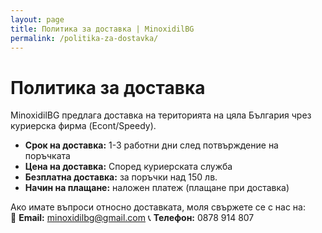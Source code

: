 ```yaml
---
layout: page
title: Политика за доставка | MinoxidilBG
permalink: /politika-za-dostavka/
---
```


# Политика за доставка

MinoxidilBG предлага доставка на територията на цяла България чрез куриерска фирма (Econt/Speedy).

- **Срок на доставка:** 1-3 работни дни след потвърждение на поръчката  
- **Цена на доставка:** Според куриерската служба  
- **Безплатна доставка:** за поръчки над 150 лв.  
- **Начин на плащане:** наложен платеж (плащане при доставка)  

Ако имате въпроси относно доставката, моля свържете се с нас на:  
📧 **Email:** [minoxidilbg@gmail.com](mailto:minoxidilbg@gmail.com)
📞 **Телефон:** 0878 914 807  

